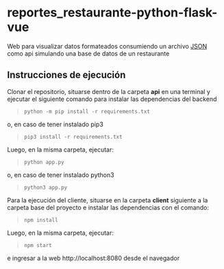 # reportes_restaurante-python-flask-vue

Web para visualizar datos formateados consumiendo un archivo [JSON](https://storage.googleapis.com/backupdatadev/ejercicio/ventas.json) como api simulando una base de datos de un restaurante

## Instrucciones de ejecución
Clonar el repositorio, situarse dentro de la carpeta **api** en una terminal y ejecutar el siguiente comando para instalar las dependencias del backend
> `python -m pip install -r requirements.txt` 

o, en caso de tener instalado pip3

> `pip3 install -r requirements.txt`


Luego, en la misma carpeta, ejecutar:
>`python app.py`

o, en caso de tener instalado python3

>`python3 app.py`


Para la ejecución del cliente, situarse en la carpeta **client** siguiente a la carpeta base del proyecto e instalar las dependencias con el comando:

> `npm install`

Luego, en la misma carpeta, ejecutar:
>`npm start`

e ingresar a la web http://localhost:8080 desde el navegador

